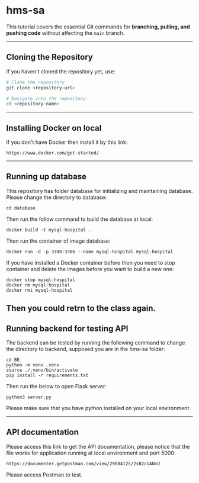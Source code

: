 # hms-sa
This tutorial covers the essential Git commands for **branching, pulling, and pushing code** without affecting the `main` branch.

---
## Cloning the Repository
If you haven't cloned the repository yet, use:
```sh
# Clone the repository
git clone <repository-url>

# Navigate into the repository
cd <repository-name>
```
---
## Installing Docker on local

If you don't have Docker then install it by this link: 

```
https://www.docker.com/get-started/
```
---
## Running up database

This repository has folder database for initializing and maintaining database. 
Please change the directory to database:

```
cd database
```

Then run the follow command to build the database at local:

```
docker build -t mysql-hospital .
```

Then run the container of image database:

```
docker run -d -p 3308:3306 --name mysql-hospital mysql-hospital
```

If you have installed a Docker container before then you need to stop container and delete the images before you want to build a new one:

```
docker stop mysql-hospital
docker rm mysql-hospital
docker rmi mysql-hospital
```

Then you could retrn to the class again.
--- 
## Running backend for testing API
The backend can be tested by running the following command to change the directory to backend, supposed you are in the hms-sa folder:
```
cd BE
python -m venv .venv 
source ./.venv/bin/activate
pip install -r requirements.txt
```
Then run the below to open Flask server:
```
python3 server.py
```
Please make sure that you have python installed on your local environment.

---
## API documentation

Please access this link to get the API documentation, please notice that the file works for application running at local environment and port 5000:

```
https://documenter.getpostman.com/view/29084125/2sB2cUANcU
```

Please access Postman to test.